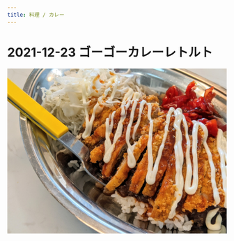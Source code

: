 ```yaml
---
title: 料理 / カレー
---
```




2021-12-23 ゴーゴーカレーレトルト
================================================================================
![](2021-12-23_curry.jpg)


